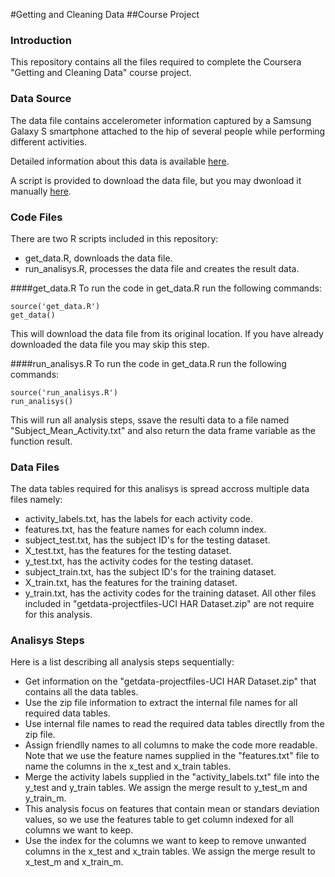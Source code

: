 #Getting and Cleaning Data 
##Course Project

### Introduction
This repository contains all the files required to complete the Coursera "Getting and Cleaning Data" course project.

### Data Source
The data file contains accelerometer information captured by a Samsung Galaxy S smartphone attached to the hip of several people while performing different activities.

Detailed information about this data is available [here](http://archive.ics.uci.edu/ml/datasets/Human+Activity+Recognition+Using+Smartphones).

A script is provided to download the data file, but you may dwonload it manually [here](https://d396qusza40orc.cloudfront.net/getdata%2Fprojectfiles%2FUCI%20HAR%20Dataset.zip).

### Code Files
There are two R scripts included in this repository:

* get_data.R, downloads the data file.
* run_analisys.R, processes the data file and creates the result data.

####get_data.R
To run the code in get_data.R run the following commands:
```
source('get_data.R')
get_data()
```
This will download the data file from its original location.
If you have already downloaded the data file you may skip this step.

####run_analisys.R
To run the code in get_data.R run the following commands:
```
source('run_analisys.R')
run_analisys()
```
This will run all analysis steps, ssave the resulti data to a file named "Subject_Mean_Activity.txt" and also return the data frame variable as the function result.

### Data Files
The data tables required for this analisys is spread accross multiple data files namely:

- activity_labels.txt, has the labels for each activity code.
- features.txt, has the feature names for each column index.
- subject_test.txt, has the subject ID's for the testing dataset.
- X_test.txt, has the features for the testing dataset.
- y_test.txt, has the activity codes for the testing dataset.
- subject_train.txt, has the subject ID's for the training dataset.
- X_train.txt, has the features for the training dataset.
- y_train.txt, has the activity codes for the training dataset.
All other files included in "getdata-projectfiles-UCI HAR Dataset.zip" are not require for this analysis.

### Analisys Steps
Here is a list describing all analysis steps sequentially:

- Get information on the "getdata-projectfiles-UCI HAR Dataset.zip" that contains all the data tables.
- Use the zip file information to extract the internal file names for all required data tables.
- Use internal file names to read the required data tables directlly from the zip file.
- Assign friendlly names to all columns to make the code more readable. Note that we use the feature names supplied in the "features.txt" file to name the columns in the x_test and x_train tables.
- Merge the activity labels supplied in the "activity_labels.txt" file into the y_test and y_train tables. We assign the merge result to y_test_m and y_train_m.
- This analysis focus on features that contain mean or standars deviation values, so we use the features table to get column indexed for all columns we want to keep.
- Use the index for the columns we want to keep to remove unwanted columns in the x_test and x_train tables. We assign the merge result to x_test_m and x_train_m.






